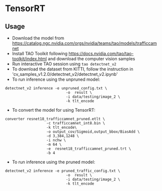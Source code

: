 # TensorRT

## Usage 
- Download the model from https://catalog.ngc.nvidia.com/orgs/nvidia/teams/tao/models/trafficcamnet
- Install TAO Toolkit following https://docs.nvidia.com/tao/tao-toolkit/index.html and download the computer vision samples
- Run interactive TAO session using `tao detectnet_v2`
- To download the dataset from KITTI, follow the instruction in 'cv_samples_v1.2.0/detectnet_v2/detectnet_v2.ipynb'
- To run inference using the unpruned model: 
```
detectnet_v2 inference -e unpruned_config.txt \
                            -o  result \
                            -i data/testing/image_2 \
                            -k tlt_encode
```
- To convert the model for using TensorRT:
```
converter resnet18_trafficcamnet_pruned.etlt \
                   -c trafficcamnet_int8.bin \
                   -k tlt_encode\
                   -o output_cov/Sigmoid,output_bbox/BiasAdd \
                   -d 3,384,1248 \
                   -i nchw \
                   -m 64 \
                   -e  resnet18_trafficcamnet_pruned.trt \
                   -b 4
```
- To run inference using the pruned model:
```
detectnet_v2 inference -e pruned_traffic_config.txt \
                            -o  result \
                            -i data/testing/image_2 \
                            -k tlt_encode
```